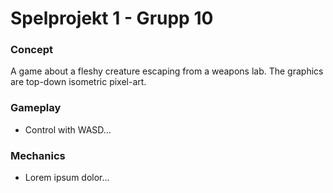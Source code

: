 # Spelprojekt 1 - Grupp 10

### Concept
A game about a fleshy creature escaping from a weapons lab.
The graphics are top-down isometric pixel-art.

### Gameplay
- Control with WASD...

### Mechanics
- Lorem ipsum dolor...
